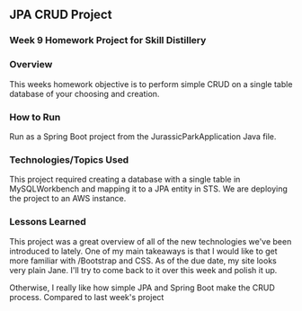 ## JPA CRUD Project

### Week 9 Homework Project for Skill Distillery

### Overview
This weeks homework objective is to perform simple CRUD on a single table database of your choosing and creation.

### How to Run
Run as a Spring Boot project from the JurassicParkApplication Java file.

### Technologies/Topics Used
This project required creating a database with a single table in MySQLWorkbench and mapping it to a JPA entity in STS. We are deploying the project to an AWS instance.

### Lessons Learned
This project was a great overview of all of the new technologies we've been introduced to lately. One of my main takeaways is that I would like to get more familiar with /Bootstrap and CSS. As of the due date, my site looks very plain Jane. I'll try to come back to it over this week and polish it up.

Otherwise, I really like how simple JPA and Spring Boot make the CRUD process. Compared to last week's project
